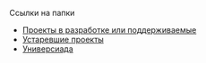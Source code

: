 <p>Ссылки на папки
  <ul>
    <li><a href="https://zaytsevaleksandrv.github.io/act_w/">Проекты в разработке или поддерживаемые</a></li>
    <li><a href="https://zaytsevaleksandrv.github.io/old_w/">Устаревшие проекты</a></li>
    <li><a href="https://zaytsevaleksandrv.github.io/universiade/">Универсиада</a></li>
  </ul>
</p>
